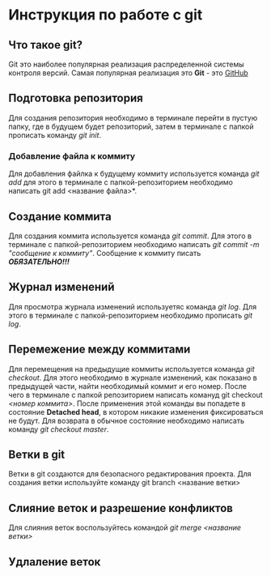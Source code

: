 # Инструкция по работе с git

## Что такое git?
Git это наиболее популярная реализация распределенной системы контроля версий. Самая популярная реализация это **Git** - это [GitHub](https://github.com/)


## Подготовка репозитория
Для создания репозитория необходимо в терминале перейти в пустую папку, где в будущем будет репозиторий, затем в терминале с папкой прописать команду *git init*.


### Добавление файла к коммиту 
Для добавления файлка к будущему коммиту используется команда *git add* для этого  в терминале с папкой-репозиторием необходимо написать git add <название файла>*.

## Создание коммита
Для создания коммита используется команда *git commit*. Для этого в терминале с папкой-репозиторием необходимо написать *git commit -m "сообщение к коммиту"*. Сообщение к коммиту писать ***ОБЯЗАТЕЛЬНО!!!***


## Журнал изменений
Для просмотра журнала изменений используетяс команда *git log*. Для этого в терминале с папкой-репозиторием необходимо прописать *git log*.

## Перемежение между коммитами 
Для перемещения на предыдущие коммиты используется команда *git checkout*. Для этого необходимо в журнале изменений, как показано в предыдущей части, найти необходимый коммит и его номер. После чего в терминале с папкой репозиторием написать комануд git checkout *<номер коммита>*. После применения этой команды вы попадете в состояние **Detached head**, в котором никакие изменения фиксироваться не будут. Для возврата в обычное состояние необходимо написать команду *git checkout master*.
## Ветки в git
Ветки в git создаются для безопасного редактирования проекта. Для создания ветки используйте команду git branch <название ветки>

## Слияние веток и разрешение конфликтов
Для слияния веток воспользуйтесь командой *git merge <название ветки>* 

## Удлаление веток